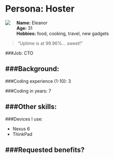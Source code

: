 # Persona: Hoster

<img src="https://s3.amazonaws.com/uifaces/faces/twitter/melisacinthia1/128.jpg" align="right" style="float:left; margin: 0 20px 20px 0" /> 

**Name:** Eleanor    
**Age:** 31  
**Hobbies:** food, cooking, travel, new gadgets

> “Uptime is at 99.96%... sweet!”

###Job: 
CTO

###Background:
- 

###Coding experience (1-10):
3

###Coding in years:
7

###Other skills: 
- 


###Devices I use: 
- Nexus 6
- ThinkPad


###Requested benefits?
- 
